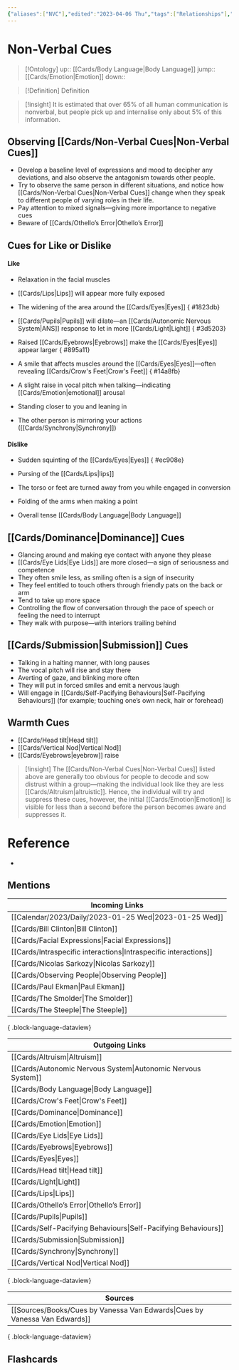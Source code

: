 ```yaml
---
{"aliases":["NVC"],"edited":"2023-04-06 Thu","tags":["Relationships"],"date created":"2023-02-03 Fri","dg-publish":true,"permalink":"/cards/non-verbal-cues/","dgPassFrontmatter":true}
---
```


# Non-Verbal Cues

> [!Ontology]
> up:: [[Cards/Body Language\|Body Language]]
> jump:: [[Cards/Emotion\|Emotion]]
> down:: 

> [!Definition] Definition
> 

> [!insight]
> It is estimated that over 65% of all human communication is nonverbal, but people pick up and internalise only about 5% of this information.

## Observing [[Cards/Non-Verbal Cues\|Non-Verbal Cues]]
- Develop a baseline level of expressions and mood to decipher any deviations, and also observe the antagonism towards other people.
- Try to observe the same person in different situations, and notice how [[Cards/Non-Verbal Cues\|Non-Verbal Cues]] change when they speak to different people of varying roles in their life.
- Pay attention to mixed signals—giving more importance to negative cues
- Beware of [[Cards/Othello’s Error\|Othello’s Error]] 

## Cues for Like or Dislike

#### **Like**
- Relaxation in the facial muscles 
- [[Cards/Lips\|Lips]] will appear more fully exposed
- The widening of the area around the [[Cards/Eyes\|Eyes]]
{ #1823db}

- [[Cards/Pupils\|Pupils]] will dilate—an [[Cards/Autonomic Nervous System\|ANS]] response to let in more [[Cards/Light\|Light]]
{ #3d5203}

- Raised [[Cards/Eyebrows\|Eyebrows]] make the [[Cards/Eyes\|Eyes]] appear larger 
{ #895a11}

- A smile that affects muscles around the [[Cards/Eyes\|Eyes]]—often revealing [[Cards/Crow's Feet\|Crow's Feet]]
{ #14a8fb}

- A slight raise in vocal pitch when talking—indicating [[Cards/Emotion\|emotional]] arousal
- Standing closer to you and leaning in
- The other person is mirroring your actions ([[Cards/Synchrony\|Synchrony]])

#### **Dislike**
- Sudden squinting of the [[Cards/Eyes\|Eyes]]
{ #ec908e}

- Pursing of the [[Cards/Lips\|lips]]
- The torso or feet are turned away from you while engaged in conversion 
- Folding of the arms when making a point
- Overall tense [[Cards/Body Language\|Body Language]]

## [[Cards/Dominance\|Dominance]] Cues

- Glancing around and making eye contact with anyone they please 
- [[Cards/Eye Lids\|Eye Lids]] are more closed—a sign of seriousness and competence
- They often smile less, as smiling often is a sign of insecurity
- They feel entitled to touch others through friendly pats on the back or arm
- Tend to take up more space
- Controlling the flow of conversation through the pace of speech or feeling the need to interrupt
- They walk with purpose—with interiors trailing behind 

## [[Cards/Submission\|Submission]] Cues

- Talking in a halting manner, with long pauses
- The vocal pitch will rise and stay there 
- Averting of gaze, and blinking more often
- They will put in forced smiles and emit a nervous laugh
- Will engage in [[Cards/Self-Pacifying Behaviours\|Self-Pacifying Behaviours]] (for example; touching one’s own neck, hair or forehead)

## Warmth Cues

- [[Cards/Head tilt\|Head tilt]] 
- [[Cards/Vertical Nod\|Vertical Nod]]
- [[Cards/Eyebrows\|eyebrow]] raise

> [!insight]
> The [[Cards/Non-Verbal Cues\|Non-Verbal Cues]] listed above are generally too obvious for people to decode and sow distrust within a group—making the individual look like they are less [[Cards/Altruism\|altruistic]]. Hence, the individual will try and suppress these cues, however, the initial [[Cards/Emotion\|Emotion]] is visible for less than a second before the person becomes aware and suppresses it.

# Reference
- 

## Mentions
| Incoming Links                                                      |
| ------------------------------------------------------------------- |
| [[Calendar/2023/Daily/2023-01-25 Wed\|2023-01-25 Wed]]           |
| [[Cards/Bill Clinton\|Bill Clinton]]                             |
| [[Cards/Facial Expressions\|Facial Expressions]]                 |
| [[Cards/Intraspecific interactions\|Intraspecific interactions]] |
| [[Cards/Nicolas Sarkozy\|Nicolas Sarkozy]]                       |
| [[Cards/Observing People\|Observing People]]                     |
| [[Cards/Paul Ekman\|Paul Ekman]]                                 |
| [[Cards/The Smolder\|The Smolder]]                               |
| [[Cards/The Steeple\|The Steeple]]                               |

{ .block-language-dataview}

| Outgoing Links                                                    |
| ----------------------------------------------------------------- |
| [[Cards/Altruism\|Altruism]]                                   |
| [[Cards/Autonomic Nervous System\|Autonomic Nervous System]]   |
| [[Cards/Body Language\|Body Language]]                         |
| [[Cards/Crow's Feet\|Crow's Feet]]                             |
| [[Cards/Dominance\|Dominance]]                                 |
| [[Cards/Emotion\|Emotion]]                                     |
| [[Cards/Eye Lids\|Eye Lids]]                                   |
| [[Cards/Eyebrows\|Eyebrows]]                                   |
| [[Cards/Eyes\|Eyes]]                                           |
| [[Cards/Head tilt\|Head tilt]]                                 |
| [[Cards/Light\|Light]]                                         |
| [[Cards/Lips\|Lips]]                                           |
| [[Cards/Othello’s Error\|Othello’s Error]]                     |
| [[Cards/Pupils\|Pupils]]                                       |
| [[Cards/Self-Pacifying Behaviours\|Self-Pacifying Behaviours]] |
| [[Cards/Submission\|Submission]]                               |
| [[Cards/Synchrony\|Synchrony]]                                 |
| [[Cards/Vertical Nod\|Vertical Nod]]                           |

{ .block-language-dataview}

| Sources                                                                       |
| ----------------------------------------------------------------------------- |
| [[Sources/Books/Cues by Vanessa Van Edwards\|Cues by Vanessa Van Edwards]] |

{ .block-language-dataview}

## Flashcards
